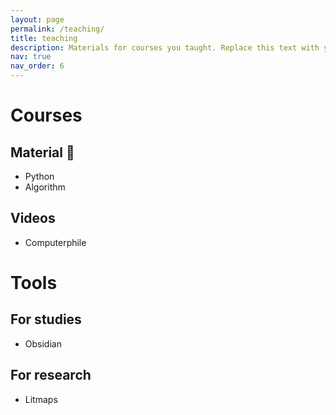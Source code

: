 ```yaml
---
layout: page
permalink: /teaching/
title: teaching
description: Materials for courses you taught. Replace this text with your description.
nav: true
nav_order: 6
---
```


# Courses
## Material 📖
- Python
- Algorithm

## Videos
- Computerphile


# Tools

## For studies
- Obsidian


## For research
- Litmaps
